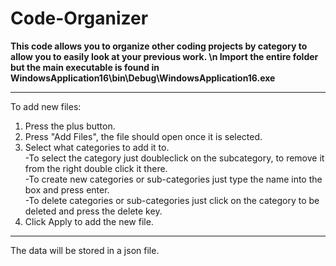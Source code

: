 # Code-Organizer
**This code allows you to organize other coding projects by category to allow you to easily look at your previous work. \n
Import the entire folder but the main executable is found in WindowsApplication16\bin\Debug\WindowsApplication16.exe** <br>
****
To add new files:
 1. Press the plus button.<br>
 2. Press "Add Files", the file should open once it is selected.<br>
 3. Select what categories to add it to.<br>
     -To select the category just doubleclick on the subcategory, to remove it from the right double click it there.<br>
     -To create new categories or sub-categories just type the name into the box and press enter.<br>
     -To delete categories or sub-categories just click on the category to be deleted and press the delete key.<br>
 4. Click Apply to add the new file.<br>
****
The data will be stored in a json file.<br>
